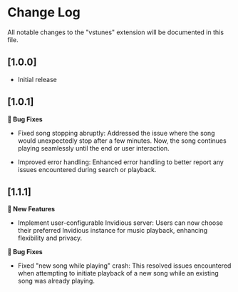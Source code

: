 # Change Log

All notable changes to the "vstunes" extension will be documented in this file.

## [1.0.0]

-   Initial release

## [1.0.1]

<!-- **🚀 New Features** -->

**🐛 Bug Fixes**

-   Fixed song stopping abruptly: Addressed the issue where the song would unexpectedly stop after a few minutes. Now, the song continues playing seamlessly until the end or user interaction.

-   Improved error handling: Enhanced error handling to better report any issues encountered during search or playback.

## [1.1.1]

**🚀 New Features**

-   Implement user-configurable Invidious server: Users can now choose their preferred Invidious instance for music playback, enhancing flexibility and privacy.

**🐛 Bug Fixes**

-   Fixed "new song while playing" crash: This resolved issues encountered when attempting to initiate playback of a new song while an existing song was already playing.
